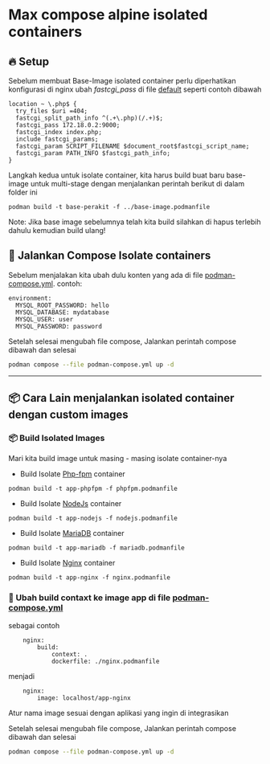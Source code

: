 # Max compose alpine isolated containers

## 🔥 Setup

Sebelum membuat Base-Image isolated container perlu diperhatikan konfigurasi di
nginx ubah _fastcgi_pass_ di file [default](/etc/nginx/sites-available/default) seperti contoh dibawah

```
location ~ \.php$ {
  try_files $uri =404;
  fastcgi_split_path_info ^(.+\.php)(/.+)$;
  fastcgi_pass 172.18.0.2:9000;
  fastcgi_index index.php;
  include fastcgi_params;
  fastcgi_param SCRIPT_FILENAME $document_root$fastcgi_script_name;
  fastcgi_param PATH_INFO $fastcgi_path_info;
}
```

Langkah kedua untuk isolate container, kita harus build buat baru base-image untuk multi-stage dengan menjalankan perintah berikut di dalam folder ini

```
podman build -t base-perakit -f ../base-image.podmanfile
```

Note: Jika base image sebelumnya telah kita build silahkan di hapus terlebih dahulu kemudian build ulang!

## 🚀 Jalankan Compose Isolate containers

Sebelum menjalakan kita ubah dulu konten yang ada di file [podman-compose.yml](./podman-compose.yml). contoh:

```composefile
environment:
  MYSQL_ROOT_PASSWORD: hello
  MYSQL_DATABASE: mydatabase
  MYSQL_USER: user
  MYSQL_PASSWORD: password
```

Setelah selesai mengubah file compose, Jalankan perintah compose dibawah dan selesai

```bash
podman compose --file podman-compose.yml up -d
```

<hr>

## 📦 Cara Lain menjalankan isolated container dengan custom images

### 📦 Build Isolated Images

Mari kita build image untuk masing - masing isolate container-nya

-   Build Isolate [Php-fpm](./phpfpm.podmanfile) container

```
podman build -t app-phpfpm -f phpfpm.podmanfile
```

-   Build Isolate [NodeJs](./nodejs.podmanfile) container

```
podman build -t app-nodejs -f nodejs.podmanfile
```

-   Build Isolate [MariaDB](./mariadb.podmanfile) container

```
podman build -t app-mariadb -f mariadb.podmanfile
```

-   Build Isolate [Nginx](./nginx.podmanfile) container

```
podman build -t app-nginx -f nginx.podmanfile
```

### 🫛 Ubah build contaxt ke image app di file [podman-compose.yml](./podman-compose.yml)

sebagai contoh

```
    nginx:
        build:
            context: .
            dockerfile: ./nginx.podmanfile
```

menjadi

```
    nginx:
        image: localhost/app-nginx
```

Atur nama image sesuai dengan aplikasi yang ingin di integrasikan

Setelah selesai mengubah file compose, Jalankan perintah compose dibawah dan selesai

```bash
podman compose --file podman-compose.yml up -d
```
